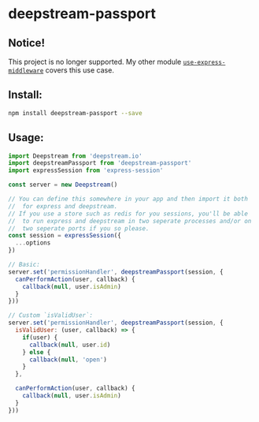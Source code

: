 # deepstream-passport

## Notice!
This project is no longer supported. My other module [`use-express-middleware`](https://github.com/demux/use-express-middleware) covers this use case.

## Install:

```bash
npm install deepstream-passport --save
```

## Usage:

```javascript
import Deepstream from 'deepstream.io'
import deepstreamPassport from 'deepstream-passport'
import expressSession from 'express-session'

const server = new Deepstream()

// You can define this somewhere in your app and then import it both
//  for express and deepstream.
// If you use a store such as redis for you sessions, you'll be able
//  to run express and deepstream in two seperate processes and/or on
//  two seperate ports if you so please.
const session = expressSession({
  ...options
})

// Basic:
server.set('permissionHandler', deepstreamPassport(session, {
  canPerformAction(user, callback) {
    callback(null, user.isAdmin)
  }
}))

// Custom `isValidUser`:
server.set('permissionHandler', deepstreamPassport(session, {
  isValidUser: (user, callback) => {
    if(user) {
      callback(null, user.id)
    } else {
      callback(null, 'open')
    }
  },

  canPerformAction(user, callback) {
    callback(null, user.isAdmin)
  }
}))
```
